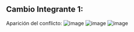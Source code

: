 ## Cambio Integrante 1:
Aparición del conflicto:
![image](https://github.com/user-attachments/assets/42b27838-81b7-49bf-afef-d3d9f0f16763)
![image](https://github.com/user-attachments/assets/224e08c2-da30-4528-9f8f-656e6652976c)
![image](https://github.com/user-attachments/assets/81daf54b-76f8-4853-a1f0-909600f570b2)
